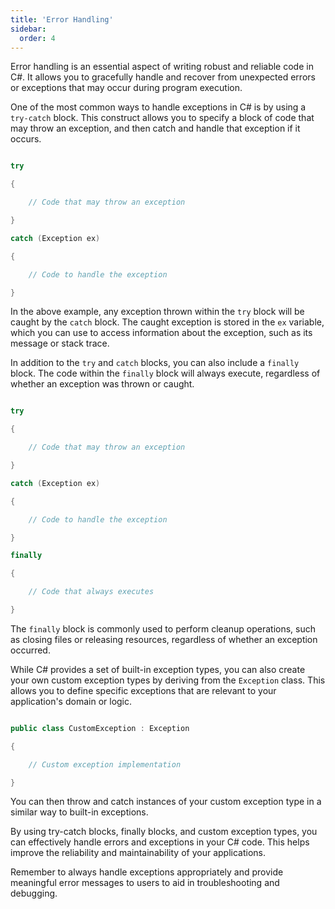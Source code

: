 ```yaml
---
title: 'Error Handling'
sidebar:
  order: 4
---
```


 



Error handling is an essential aspect of writing robust and reliable code in C#. It allows you to gracefully handle and recover from unexpected errors or exceptions that may occur during program execution.





One of the most common ways to handle exceptions in C# is by using a `try-catch` block. This construct allows you to specify a block of code that may throw an exception, and then catch and handle that exception if it occurs.



```csharp

try

{

    // Code that may throw an exception

}

catch (Exception ex)

{

    // Code to handle the exception

}

```



In the above example, any exception thrown within the `try` block will be caught by the `catch` block. The caught exception is stored in the `ex` variable, which you can use to access information about the exception, such as its message or stack trace.





In addition to the `try` and `catch` blocks, you can also include a `finally` block. The code within the `finally` block will always execute, regardless of whether an exception was thrown or caught.



```csharp

try

{

    // Code that may throw an exception

}

catch (Exception ex)

{

    // Code to handle the exception

}

finally

{

    // Code that always executes

}

```



The `finally` block is commonly used to perform cleanup operations, such as closing files or releasing resources, regardless of whether an exception occurred.





While C# provides a set of built-in exception types, you can also create your own custom exception types by deriving from the `Exception` class. This allows you to define specific exceptions that are relevant to your application's domain or logic.



```csharp

public class CustomException : Exception

{

    // Custom exception implementation

}

```



You can then throw and catch instances of your custom exception type in a similar way to built-in exceptions.





By using try-catch blocks, finally blocks, and custom exception types, you can effectively handle errors and exceptions in your C# code. This helps improve the reliability and maintainability of your applications.



Remember to always handle exceptions appropriately and provide meaningful error messages to users to aid in troubleshooting and debugging.
